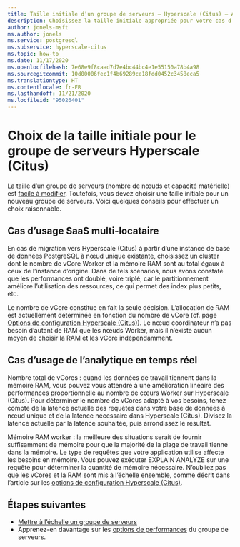 ```yaml
---
title: Taille initiale d’un groupe de serveurs – Hyperscale (Citus) – Azure Database pour PostgreSQL
description: Choisissez la taille initiale appropriée pour votre cas d’usage.
author: jonels-msft
ms.author: jonels
ms.service: postgresql
ms.subservice: hyperscale-citus
ms.topic: how-to
ms.date: 11/17/2020
ms.openlocfilehash: 7e68e9f8caad7d7e4bc44bc4e1e55150a78b4a98
ms.sourcegitcommit: 10d00006fec1f4b69289ce18fdd0452c3458eca5
ms.translationtype: HT
ms.contentlocale: fr-FR
ms.lasthandoff: 11/21/2020
ms.locfileid: "95026401"
---
```

# <a name="pick-initial-size-for-hyperscale-citus-server-group"></a>Choix de la taille initiale pour le groupe de serveurs Hyperscale (Citus)

La taille d’un groupe de serveurs (nombre de nœuds et capacité matérielle) est [facile à modifier](howto-hyperscale-scale-grow.md). Toutefois, vous devez choisir une taille initiale pour un nouveau groupe de serveurs. Voici quelques conseils pour effectuer un choix raisonnable.

## <a name="multi-tenant-saas-use-case"></a>Cas d’usage SaaS multi-locataire

En cas de migration vers Hyperscale (Citus) à partir d’une instance de base de données PostgreSQL à nœud unique existante, choisissez un cluster dont le nombre de vCore Worker et la mémoire RAM sont au total égaux à ceux de l’instance d’origine. Dans de tels scénarios, nous avons constaté que les performances ont doublé, voire triplé, car le partitionnement améliore l’utilisation des ressources, ce qui permet des index plus petits, etc.

Le nombre de vCore constitue en fait la seule décision. L’allocation de RAM est actuellement déterminée en fonction du nombre de vCore (cf. page [Options de configuration Hyperscale (Citus)](concepts-hyperscale-configuration-options.md)).
Le nœud coordinateur n’a pas besoin d’autant de RAM que les nœuds Worker, mais il n’existe aucun moyen de choisir la RAM et les vCore indépendamment.

## <a name="real-time-analytics-use-case"></a>Cas d’usage de l’analytique en temps réel

Nombre total de vCores : quand les données de travail tiennent dans la mémoire RAM, vous pouvez vous attendre à une amélioration linéaire des performances proportionnelle au nombre de cœurs Worker sur Hyperscale (Citus). Pour déterminer le nombre de vCores adapté à vos besoins, tenez compte de la latence actuelle des requêtes dans votre base de données à nœud unique et de la latence nécessaire dans Hyperscale (Citus). Divisez la latence actuelle par la latence souhaitée, puis arrondissez le résultat.

Mémoire RAM worker : la meilleure des situations serait de fournir suffisamment de mémoire pour que la majorité de la plage de travail tienne dans la mémoire. Le type de requêtes que votre application utilise affecte les besoins en mémoire. Vous pouvez exécuter EXPLAIN ANALYZE sur une requête pour déterminer la quantité de mémoire nécessaire. N’oubliez pas que les vCores et la RAM sont mis à l’échelle ensemble, comme décrit dans l’article sur les [options de configuration Hyperscale (Citus)](concepts-hyperscale-configuration-options.md).

## <a name="next-steps"></a>Étapes suivantes

- [Mettre à l’échelle un groupe de serveurs](howto-hyperscale-scale-grow.md)
- Apprenez-en davantage sur les [options de performances](concepts-hyperscale-configuration-options.md) du groupe de serveurs.
